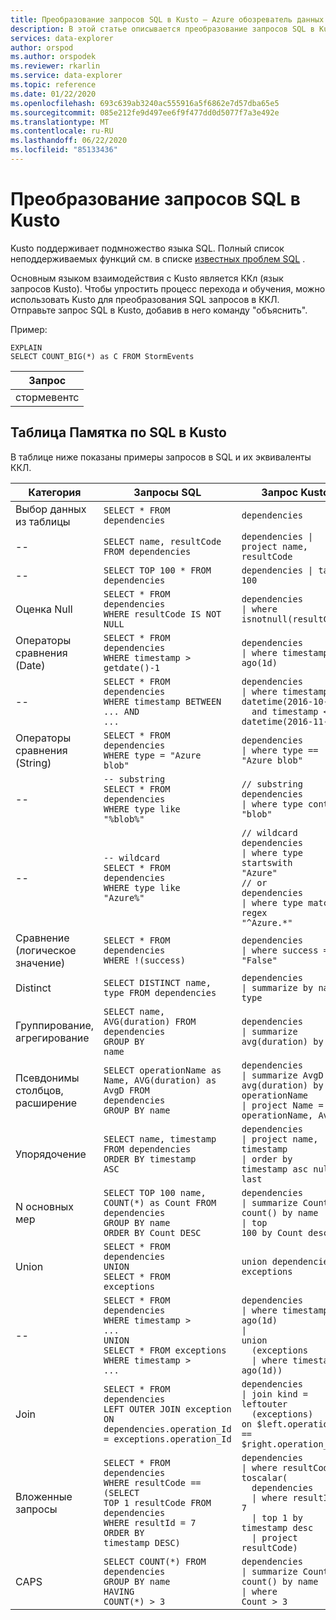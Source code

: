 ```yaml
---
title: Преобразование запросов SQL в Kusto — Azure обозреватель данных
description: В этой статье описывается преобразование запросов SQL в Kusto в Azure обозреватель данных.
services: data-explorer
author: orspod
ms.author: orspodek
ms.reviewer: rkarlin
ms.service: data-explorer
ms.topic: reference
ms.date: 01/22/2020
ms.openlocfilehash: 693c639ab3240ac555916a5f6862e7d57dba65e5
ms.sourcegitcommit: 085e212fe9d497ee6f9f477dd0d5077f7a3e492e
ms.translationtype: MT
ms.contentlocale: ru-RU
ms.lasthandoff: 06/22/2020
ms.locfileid: "85133436"
---
```

# <a name="sql-to-kusto-query-translation"></a>Преобразование запросов SQL в Kusto

Kusto поддерживает подмножество языка SQL. Полный список неподдерживаемых функций см. в списке [известных проблем SQL](../api/tds/sqlknownissues.md) .

Основным языком взаимодействия с Kusto является ККл (язык запросов Kusto). Чтобы упростить процесс перехода и обучения, можно использовать Kusto для преобразования SQL запросов в ККЛ. Отправьте запрос SQL в Kusto, добавив в него команду "объяснить".

Пример:

<!-- csl: https://help.kusto.windows.net:443/Samples -->
```kusto
EXPLAIN 
SELECT COUNT_BIG(*) as C FROM StormEvents 
```

|Запрос|
|---|
|стормевентс<br>| суммировать в C = count ()<br>| проект в|

## <a name="sql-to-kusto-cheat-sheet"></a>Таблица Памятка по SQL в Kusto

В таблице ниже показаны примеры запросов в SQL и их эквиваленты ККЛ.

|Категория |Запросы SQL |Запрос Kusto
|---|---|---
Выбор данных из таблицы |<code>SELECT * FROM dependencies</code> | <code>dependencies</code>
--|<code>SELECT name, resultCode FROM dependencies</code> |<code>dependencies &#124; project name, resultCode</code>
--|<code>SELECT TOP 100 * FROM dependencies</code> | <code>dependencies &#124; take 100</code>
Оценка Null |<code>SELECT * FROM dependencies<br>WHERE resultCode IS NOT NULL</code> | <code>dependencies<br>&#124; where isnotnull(resultCode)</code>
Операторы сравнения (Date) |<code>SELECT * FROM dependencies<br>WHERE timestamp > getdate()-1</code>| <code>dependencies<br>&#124; where timestamp > ago(1d)</code>
--|<code>SELECT * FROM dependencies<br>WHERE timestamp BETWEEN ... AND ...</code> |<code>dependencies<br>&#124; where timestamp > datetime(2016-10-01)<br>&nbsp;&nbsp;and timestamp <= datetime(2016-11-01)</code>
Операторы сравнения (String)|<code>SELECT * FROM dependencies<br>WHERE type = "Azure blob"</code> |<code>dependencies<br>&#124; where type == "Azure blob"</code>
--|<code>-- substring<br>SELECT * FROM dependencies<br>WHERE type like "%blob%"</code> |<code>// substring<br>dependencies<br>&#124; where type contains "blob"</code>
--|<code>-- wildcard<br>SELECT * FROM dependencies<br>WHERE type like "Azure%"</code> |<code>// wildcard<br>dependencies<br>&#124; where type startswith "Azure"<br>// or<br>dependencies<br>&#124; where type matches regex "^Azure.*"</code>
Сравнение (логическое значение) |<code>SELECT * FROM dependencies<br>WHERE !(success)</code> |<code>dependencies<br>&#124; where success == "False"</code>
Distinct |<code>SELECT DISTINCT name, type  FROM dependencies</code> |<code>dependencies<br>&#124; summarize by name, type</code>
Группирование, агрегирование |<code>SELECT name, AVG(duration) FROM dependencies<br>GROUP BY name</code> |<code>dependencies<br>&#124; summarize avg(duration) by name</code>
Псевдонимы столбцов, расширение |<code>SELECT operationName as Name, AVG(duration) as AvgD FROM dependencies<br>GROUP BY name</code> |<code>dependencies<br>&#124; summarize AvgD = avg(duration) by operationName<br>&#124; project Name = operationName, AvgD</code>
Упорядочение |<code>SELECT name, timestamp FROM dependencies<br>ORDER BY timestamp ASC</code> |<code>dependencies<br>&#124; project name, timestamp<br>&#124; order by timestamp asc nulls last</code>
N основных мер |<code>SELECT TOP 100 name, COUNT(*) as Count FROM dependencies<br>GROUP BY name<br>ORDER BY Count DESC</code> |<code>dependencies<br>&#124; summarize Count = count() by name<br>&#124; top 100 by Count desc</code>
Union |<code>SELECT * FROM dependencies<br>UNION<br>SELECT * FROM exceptions</code> |<code>union dependencies, exceptions</code>
--|<code>SELECT * FROM dependencies<br>WHERE timestamp > ...<br>UNION<br>SELECT * FROM exceptions<br>WHERE timestamp > ...</code> |<code>dependencies<br>&#124; where timestamp > ago(1d)<br>&#124; union<br>&nbsp;&nbsp;(exceptions<br>&nbsp;&nbsp;&#124; where timestamp > ago(1d))</code>
Join |<code>SELECT * FROM dependencies <br>LEFT OUTER JOIN exception<br>ON dependencies.operation_Id = exceptions.operation_Id</code> |<code>dependencies<br>&#124; join kind = leftouter<br>&nbsp;&nbsp;(exceptions)<br>on $left.operation_Id == $right.operation_Id</code>
Вложенные запросы |<code>SELECT * FROM dependencies<br>WHERE resultCode == <br>(SELECT TOP 1 resultCode FROM dependencies<br>WHERE resultId = 7<br>ORDER BY timestamp DESC)</code> |<code>dependencies<br>&#124; where resultCode == toscalar(<br>&nbsp;&nbsp;dependencies<br>&nbsp;&nbsp;&#124; where resultId == 7<br>&nbsp;&nbsp;&#124; top 1 by timestamp desc<br>&nbsp;&nbsp;&#124; project resultCode)</code>
CAPS |<code>SELECT COUNT(\*) FROM dependencies<br>GROUP BY name<br>HAVING COUNT(\*) > 3</code> |<code>dependencies<br>&#124; summarize Count = count() by name<br>&#124; where Count > 3</code>|

